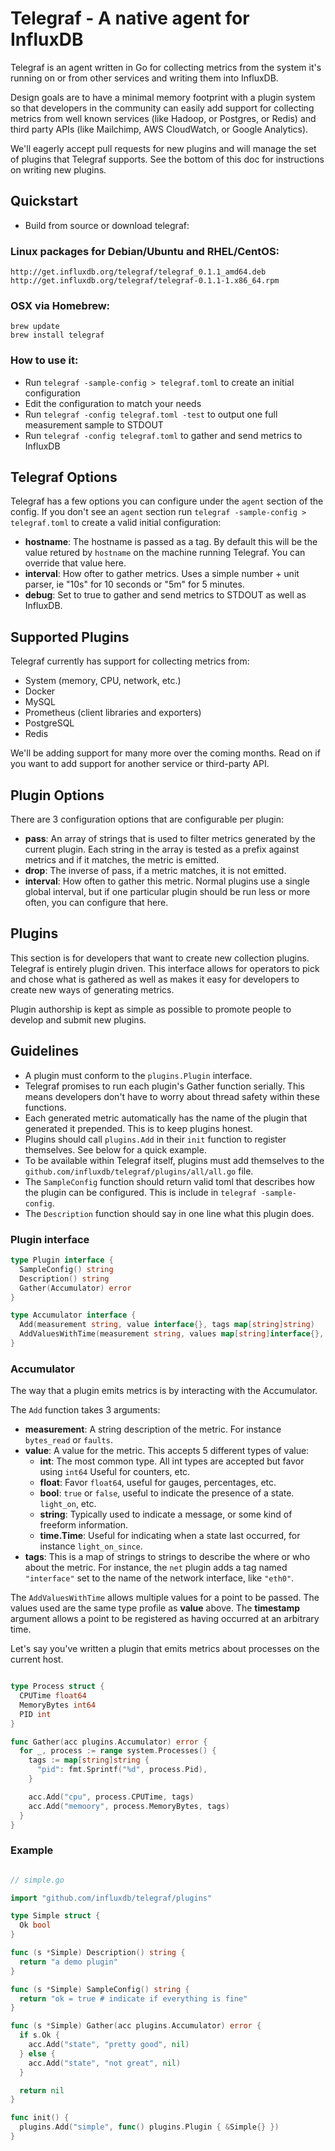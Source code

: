# Telegraf - A native agent for InfluxDB

Telegraf is an agent written in Go for collecting metrics from the system it's running on or from other services and writing them into InfluxDB.

Design goals are to have a minimal memory footprint with a plugin system so that developers in the community can easily add support for collecting metrics from well known services (like Hadoop, or Postgres, or Redis) and third party APIs (like Mailchimp, AWS CloudWatch, or Google Analytics).

We'll eagerly accept pull requests for new plugins and will manage the set of plugins that Telegraf supports. See the bottom of this doc for instructions on writing new plugins.

## Quickstart

* Build from source or download telegraf:

### Linux packages for Debian/Ubuntu and RHEL/CentOS:

```
http://get.influxdb.org/telegraf/telegraf_0.1.1_amd64.deb
http://get.influxdb.org/telegraf/telegraf-0.1.1-1.x86_64.rpm
```

### OSX via Homebrew:

```
brew update
brew install telegraf
```

### How to use it:

* Run `telegraf -sample-config > telegraf.toml` to create an initial configuration
* Edit the configuration to match your needs
* Run `telegraf -config telegraf.toml -test` to output one full measurement sample to STDOUT
* Run `telegraf -config telegraf.toml` to gather and send metrics to InfluxDB


## Telegraf Options

Telegraf has a few options you can configure under the `agent` section of the config. If you don't see an `agent` section run `telegraf -sample-config > telegraf.toml` to create a valid initial configuration:

* **hostname**: The hostname is passed as a tag. By default this will be the value retured by `hostname` on the machine running Telegraf. You can override that value here.
* **interval**: How ofter to gather metrics. Uses a simple number + unit parser, ie "10s" for 10 seconds or "5m" for 5 minutes.
* **debug**: Set to true to gather and send metrics to STDOUT as well as InfluxDB.

## Supported Plugins

Telegraf currently has support for collecting metrics from:

* System (memory, CPU, network, etc.)
* Docker
* MySQL
* Prometheus (client libraries and exporters)
* PostgreSQL
* Redis

We'll be adding support for many more over the coming months. Read on if you want to add support for another service or third-party API.

## Plugin Options

There are 3 configuration options that are configurable per plugin:

* **pass**: An array of strings that is used to filter metrics generated by the current plugin. Each string in the array is tested as a prefix against metrics and if it matches, the metric is emitted.
* **drop**: The inverse of pass, if a metric matches, it is not emitted.
* **interval**: How often to gather this metric. Normal plugins use a single global interval, but if one particular plugin should be run less or more often, you can configure that here.

## Plugins

This section is for developers that want to create new collection plugins. Telegraf is entirely plugin driven. This interface allows for operators to
pick and chose what is gathered as well as makes it easy for developers
to create new ways of generating metrics.

Plugin authorship is kept as simple as possible to promote people to develop
and submit new plugins.

## Guidelines

* A plugin must conform to the `plugins.Plugin` interface.
* Telegraf promises to run each plugin's Gather function serially. This means
developers don't have to worry about thread safety within these functions.
* Each generated metric automatically has the name of the plugin that generated
it prepended. This is to keep plugins honest.
* Plugins should call `plugins.Add` in their `init` function to register themselves.
See below for a quick example.
* To be available within Telegraf itself, plugins must add themselves to the `github.com/influxdb/telegraf/plugins/all/all.go` file.
* The `SampleConfig` function should return valid toml that describes how the plugin can be configured. This is include in `telegraf -sample-config`.
* The `Description` function should say in one line what this plugin does.

### Plugin interface

```go
type Plugin interface {
  SampleConfig() string
  Description() string
  Gather(Accumulator) error
}

type Accumulator interface {
  Add(measurement string, value interface{}, tags map[string]string)
  AddValuesWithTime(measurement string, values map[string]interface{}, tags map[string]string, timestamp time.Time)
}
```

### Accumulator

The way that a plugin emits metrics is by interacting with the Accumulator.

The `Add` function takes 3 arguments:
* **measurement**: A string description of the metric. For instance `bytes_read` or `faults`.
* **value**: A value for the metric. This accepts 5 different types of value:
  * **int**: The most common type. All int types are accepted but favor using `int64`
  Useful for counters, etc.
  * **float**: Favor `float64`, useful for gauges, percentages, etc.
  * **bool**: `true` or `false`, useful to indicate the presence of a state. `light_on`, etc.
  * **string**: Typically used to indicate a message, or some kind of freeform information.
  * **time.Time**: Useful for indicating when a state last occurred, for instance `light_on_since`.
* **tags**: This is a map of strings to strings to describe the where or who about the metric. For instance, the `net` plugin adds a tag named `"interface"` set to the name of the network interface, like `"eth0"`.

The `AddValuesWithTime` allows multiple values for a point to be passed. The values
used are the same type profile as **value** above. The **timestamp** argument
allows a point to be registered as having occurred at an arbitrary time.

Let's say you've written a plugin that emits metrics about processes on the current host.

```go

type Process struct {
  CPUTime float64
  MemoryBytes int64
  PID int
}

func Gather(acc plugins.Accumulator) error {
  for _, process := range system.Processes() {
    tags := map[string]string {
      "pid": fmt.Sprintf("%d", process.Pid),
    }

    acc.Add("cpu", process.CPUTime, tags)
    acc.Add("memoory", process.MemoryBytes, tags)
  }
}
```

### Example

```go

// simple.go

import "github.com/influxdb/telegraf/plugins"

type Simple struct {
  Ok bool
}

func (s *Simple) Description() string {
  return "a demo plugin"
}

func (s *Simple) SampleConfig() string {
  return "ok = true # indicate if everything is fine"
}

func (s *Simple) Gather(acc plugins.Accumulator) error {
  if s.Ok {
    acc.Add("state", "pretty good", nil)
  } else {
    acc.Add("state", "not great", nil)
  }

  return nil
}

func init() {
  plugins.Add("simple", func() plugins.Plugin { &Simple{} })
}
```

